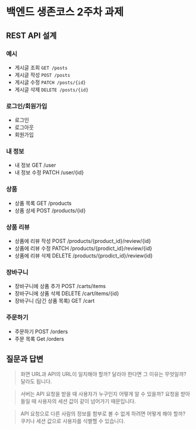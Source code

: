 # 백엔드 생존코스 2주차 과제

## REST API 설계

### 예시

- 게시글 조회 `GET /posts`
- 게시글 작성 `POST /posts`
- 게시글 수정 `PATCH /posts/{id}`
- 게시글 삭제 `DELETE /posts/{id}`

### 로그인/회원가입

- 로그인
- 로그아웃
- 회원가입

### 내 정보

- 내 정보 GET /user
- 내 정보 수정  PATCH /user/{id}

### 상품

- 상품 목록 GET /products
- 상품 상세 POST /products/{id}

### 상품 리뷰

- 상품에 리뷰 작성 POST /products/{product_id}/review/{id}
- 상품에 리뷰 수정 PATCH /products/{prodict_id}/review/{id}
- 상품에 리뷰 삭제 DELETE /products/{prodict_id}/review{id}

### 장바구니

- 장바구니에 상품 추가 POST /carts/items
- 장바구니에 상품 삭제 DELETE /cart/items/{id}
- 장바구니 (담긴 상품 목록) GET /cart

### 주문하기

- 주문하기 POST /orders
- 주문 목록 Get /orders

## 질문과 답변

> 화면 URL과 API의 URL이 일치해야 할까? 달라야 한다면 그 이유는 무엇일까?
달라도 됩니다. 

> 서버는 API 요청을 받을 때 사용자가 누구인지 어떻게 알 수 있을까?
요청을 받아들일 때 사용자의 세션 값이 같이 넘어가기 때문입니다.

> API 요청으로 다른 사람의 정보를 함부로 볼 수 없게 하려면 어떻게 해야 할까?
쿠키나 세션 값으로 사용자를 식별핼 수 있습니다.
